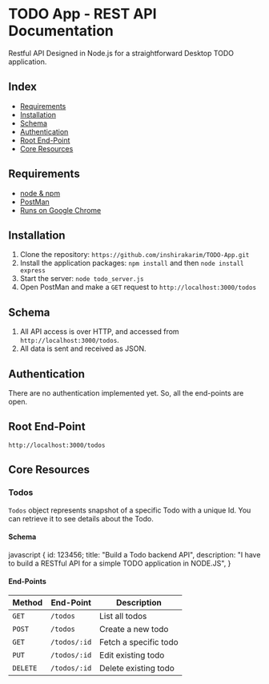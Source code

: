 # TODO App - REST API Documentation

Restful API Designed in Node.js for a straightforward Desktop TODO application.

## Index

- [Requirements](#requirements)
- [Installation](#installation)
- [Schema](#schema)
- [Authentication](#authentication)
- [Root End-Point](#root-end-point)
- [Core Resources](#core-resources)

## Requirements

- [node & npm](http://nodejs.org)
- [PostMan](https://www.getpostman.com/)
- [Runs on Google Chrome](https://www.google.com/)

## Installation

1. Clone the repository: `https://github.com/inshirakarim/TODO-App.git`
2. Install the application packages: `npm install` and then `node install express`
3. Start the server: `node todo_server.js`
4. Open PostMan and make a `GET` request to `http://localhost:3000/todos`

## Schema

1. All API access is over HTTP, and accessed from `http://localhost:3000/todos`.
2. All data is sent and received as JSON.

## Authentication

There are no authentication implemented yet. So, all the end-points are open.

## Root End-Point

`http://localhost:3000/todos`

## Core Resources

### Todos

`Todos` object represents snapshot of a specific Todo with a unique Id. You can retrieve it to see details about the Todo.

#### Schema

javascript
{
    id: 123456;
    title: "Build a Todo backend API",
    description: "I have to build a RESTful API for a simple TODO application in NODE.JS",
}


#### End-Points
| Method   | End-Point    | Description             |
| -------- | ------------ | ----------------------- |
| `GET`    | `/todos`     | List all todos        |
| `POST`   | `/todos`     | Create a new todo     |
| `GET`    | `/todos/:id` | Fetch a specific todo |
| `PUT`    | `/todos/:id` | Edit existing todo    |
| `DELETE` | `/todos/:id` | Delete existing todo  |

